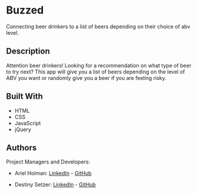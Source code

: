 # Buzzed

Connecting beer drinkers to a list of beers depending on their choice of abv level.

## Description

Attention beer drinkers! Looking for a recommendation on what type of beer to try next? This app will give you a list of beers depending on the level of ABV you want or randomly give you a beer if you are feeling risky.

## Built With

- HTML
- CSS
- JavaScript
- jQuery

## Authors

Project Managers and Developers:

- Ariel Holman: <a href="https://www.linkedin.com/in/ariel-holman/">LinkedIn</a> - <a href="https://github.com/ArielHolman">GitHub</a>

- Destiny Setzer: <a href="https://www.linkedin.com/in/destinyfsetzer/">LinkedIn</a> - <a href="https://github.com/destinyfsetzer">GitHub</a>
